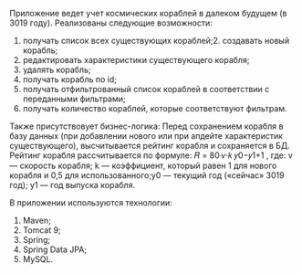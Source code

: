 Приложение ведет учет космических кораблей в
далеком будущем (в 3019 году). Реализованы следующие
возможности:
1. получать список всех существующих кораблей;2. создавать новый корабль;
3. редактировать характеристики существующего корабля;
4. удалять корабль;
5. получать корабль по id;
6. получать отфильтрованный список кораблей в соответствии с
переданными фильтрами;
7. получать количество кораблей, которые соответствуют фильтрам.

Также присутствовует бизнес-логика:
Перед сохранением корабля в базу данных (при добавлении нового или
при апдейте характеристик существующего), высчитывается
рейтинг корабля и сохраняется в БД. Рейтинг корабля рассчитывается по
формуле:
𝑅 = 80·𝑣·𝑘
𝑦0−𝑦1+1
,
где:
v — скорость корабля;
k — коэффициент, который равен 1 для нового корабля и 0,5 для
использованного;y0 — текущий год («сейчас» 3019 год);
y1 — год выпуска корабля.

В приложении используются технологии:
1. Maven;
2. Tomcat 9;
3. Spring;
4. Spring Data JPA;
5. MySQL.
